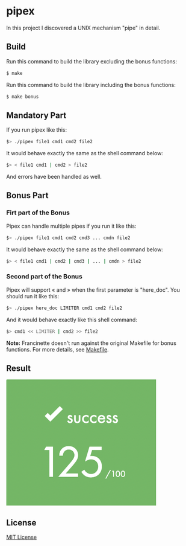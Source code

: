 # pipex

In this project I discovered a UNIX mechanism "pipe" in detail.


## Build
Run this command to build the library excluding the bonus functions:
```sh
$ make
```
Run this command to build the library including the bonus functions:
```sh
$ make bonus
```
## Mandatory Part
If you run pipex like this:
```sh
$> ./pipex file1 cmd1 cmd2 file2
```
It would behave exactly the same as the shell command below:
```sh
$> < file1 cmd1 | cmd2 > file2
```
And errors have been handled as well.

## Bonus Part

### Firt part of the Bonus
Pipex can handle multiple pipes if you run it like this:
```sh
$> ./pipex file1 cmd1 cmd2 cmd3 ... cmdn file2
```
It would behave exactly the same as the shell command below:
```sh
$> < file1 cmd1 | cmd2 | cmd3 | ... | cmdn > file2
```
### Second part of the Bonus
Pipex will support « and » when the first parameter is "here_doc". You should run it like this:
```sh
$> ./pipex here_doc LIMITER cmd1 cmd2 file2
```
And it would behave exactly like this shell command:
```sh
$> cmd1 << LIMITER | cmd2 >> file2
```

**Note:** Francinette doesn't run against the original Makefile for bonus functions. For more details, see [Makefile](./Makefile#L33).
## Result
![Score: 125/100](./score.png)

## License
[MIT License](./LICENSE)
